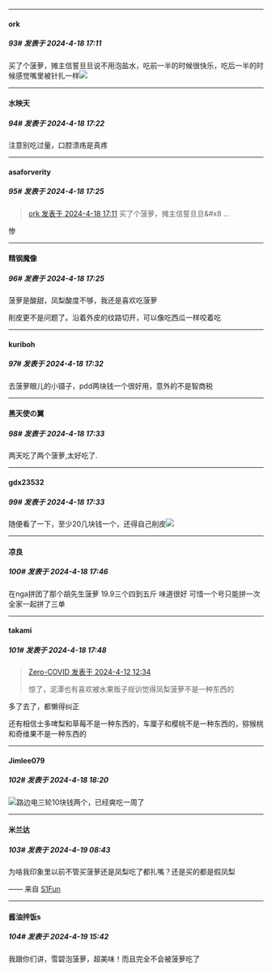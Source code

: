 ﻿
*****

####  ork  
##### 93#       发表于 2024-4-18 17:11

买了个菠萝，摊主信誓旦旦说不用泡盐水，吃前一半的时候很快乐，吃后一半的时候感觉嘴里被针扎一样<img src="https://static.saraba1st.com/image/smiley/face2017/125.png" referrerpolicy="no-referrer">


*****

####  水映天  
##### 94#       发表于 2024-4-18 17:22

注意别吃过量，口腔溃疡是真疼

*****

####  asaforverity  
##### 95#       发表于 2024-4-18 17:25

<blockquote><a href="httphttps://bbs.saraba1st.com/2b/forum.php?mod=redirect&amp;goto=findpost&amp;pid=64640641&amp;ptid=2179522" target="_blank">ork 发表于 2024-4-18 17:11</a>
买了个菠萝，摊主信誓旦旦&amp;#x8 ...</blockquote>
惨

*****

####  精钢魔像  
##### 96#       发表于 2024-4-18 17:25

菠萝是酸甜，凤梨酸度不够，我还是喜欢吃菠萝

削皮更不是问题了。沿着外皮的纹路切开，可以像吃西瓜一样咬着吃


*****

####  kuriboh  
##### 97#       发表于 2024-4-18 17:32

去菠萝眼儿的小镊子，pdd两块钱一个很好用，意外的不是智商税

*****

####  黑天使の翼  
##### 98#       发表于 2024-4-18 17:33

两天吃了两个菠萝,太好吃了.

*****

####  gdx23532  
##### 99#       发表于 2024-4-18 17:33

随便看了一下，至少20几块钱一个，还得自己削皮<img src="https://static.saraba1st.com/image/smiley/face2017/002.png" referrerpolicy="no-referrer">


*****

####  凉良  
##### 100#       发表于 2024-4-18 17:46

在nga拼团了那个胡先生菠萝 19.9三个四到五斤 味道很好 可惜一个号只能拼一次 全家一起拼了三单


*****

####  takami  
##### 101#       发表于 2024-4-18 17:48

<blockquote><a href="httphttps://bbs.saraba1st.com/2b/forum.php?mod=redirect&amp;goto=findpost&amp;pid=64569562&amp;ptid=2179522" target="_blank">Zero-COVID 发表于 2024-4-12 12:34</a>

惊了，泥潭也有喜欢被水果贩子规训觉得凤梨菠萝不是一种东西的</blockquote>
多了去了，都懒得纠正

还有相信士多啤梨和草莓不是一种东西的，车厘子和樱桃不是一种东西的，猕猴桃和奇维果不是一种东西的


*****

####  Jimlee079  
##### 102#       发表于 2024-4-18 18:20

<img src="https://static.saraba1st.com/image/smiley/face2017/053.png" referrerpolicy="no-referrer">路边电三轮10块钱两个，已经爽吃一周了


*****

####  米兰达  
##### 103#       发表于 2024-4-19 08:43

为啥我印象里以前不管买菠萝还是凤梨吃了都扎嘴？还是买的都是假凤梨

—— 来自 [S1Fun](https://s1fun.koalcat.com)


*****

####  酱油拌饭s  
##### 104#       发表于 2024-4-19 15:42

我跟你们讲，雪碧泡菠萝，超美味！而且完全不会被菠萝吃了

